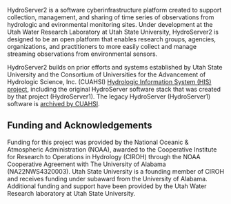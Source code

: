 HydroServer2 is a software cyberinfrastructure platform created to support collection, management, and sharing of time series of observations from hydrologic and evironmental monitoring sites. Under development at the Utah Water Research Laboratory at Utah State University, HydroServer2 is designed to be an open platform that enables research groups, agencies, organizations, and practitioners to more easily collect and manage streaming observations from environmental sensors.

HydroServer2 builds on prior efforts and systems established by Utah State University and the Consortium of Universities for the Advancement of Hydrologic Science, Inc. (CUAHSI) [Hydrologic Information System (HIS) project](http://his.cuahsi.org), including the original HydroServer software stack that was created by that project (HydroServer1). The legacy HydroServer (HydroServer1) software is [archived by CUAHSI](https://github.com/CUAHSI/HydroServer). 

## Funding and Acknowledgements

Funding for this project was provided by the National Oceanic & Atmospheric Administration (NOAA), awarded to the Cooperative Institute for Research to Operations in Hydrology (CIROH) through the NOAA Cooperative Agreement with The University of Alabama (NA22NWS4320003). Utah State University is a founding member of CIROH and receives funding under subaward from the University of Alabama. Additional funding and support have been provided by the Utah Water Research laboratory at Utah State University.
